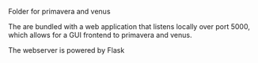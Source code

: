 Folder for primavera and venus

The are bundled with a web application that listens locally over port 5000,
which allows for a GUI frontend to primavera and venus.

The webserver is powered by Flask
